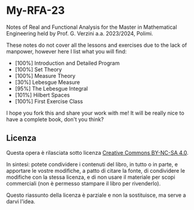 # My-RFA-23
Notes of Real and Functional Analysis for the Master in Mathematical Engineering held by Prof. G. Verzini a.a. 2023/2024, Polimi.

These notes do not cover all the lessons and exercises due to the lack of manpower, however here I list what you will find:
- [100%] Introduction and Detailed Program
- [100%] Set Theory
- [100%] Measure Theory
- [30%] Lebesgue Measure
- [95%] The Lebesgue Integral
- [101%] Hilbert Spaces
- [100%] First Exercise Class

I hope you fork this and share your work with me! It will be really nice to have a complete book, don't you think?

## Licenza

Questa opera è rilasciata sotto licenza [Creative Commons BY-NC-SA 4.0](https://creativecommons.org/licenses/by-nc-sa/4.0/).

In sintesi: potete condividere i contenuti del libro, in tutto o in parte, e apportare le vostre modifiche, a patto di citare la fonte, di condividere le modifiche con la stessa licenza, e di non usare il materiale per scopi commerciali (non è permesso stampare il libro per rivenderlo).

Questo riassunto della licenza è parziale e non la sostituisce, ma serve a darvi l'idea.
